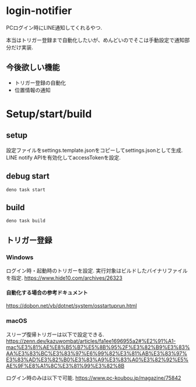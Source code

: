 # login-notifier
PCログイン時にLINE通知してくれるやつ.

本当はトリガー登録まで自動化したいが、めんどいのでそこは手動設定で通知部分だけ実装.

## 今後欲しい機能
- トリガー登録の自動化
- 位置情報の通知

# Setup/start/build
## setup
設定ファイルをsettings.template.jsonをコピーしてsettings.jsonとして生成.
LINE notify APIを有効化してaccessTokenを設定.



## debug start
```
deno task start
```

## build
```
deno task build
```


## トリガー登録
### Windows
ログイン時・起動時のトリガーを設定.
実行対象はビルドしたバイナリファイルを指定.
https://www.hide10.com/archives/26323

#### 自動化する場合の参考ドキュメント
https://dobon.net/vb/dotnet/system/osstartuprun.html


### macOS
スリープ復帰トリガーは以下で設定できる.
https://zenn.dev/kazuwombat/articles/fa1ee1696955a2#%E2%91%A1-mac%E3%81%AE%E8%B5%B7%E5%8B%95%2F%E3%82%B9%E3%83%AA%E3%83%BC%E3%83%97%E6%99%82%E3%81%AB%E3%83%97%E3%83%AD%E3%82%B0%E3%83%A9%E3%83%A0%E3%82%92%E5%AE%9F%E8%A1%8C%E3%81%99%E3%82%8B

ログイン時のみは以下で可能.
https://www.pc-koubou.jp/magazine/75842
